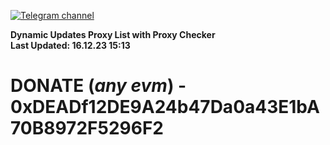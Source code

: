 [![Telegram channel](https://img.shields.io/endpoint?url=https://runkit.io/damiankrawczyk/telegram-badge/branches/master?url=https://t.me/n4z4v0d)](https://t.me/n4z4v0d) 

**Dynamic Updates Proxy List with Proxy Checker**  
**Last Updated: 16.12.23 15:13**

# DONATE (_any evm_) - 0xDEADf12DE9A24b47Da0a43E1bA70B8972F5296F2
